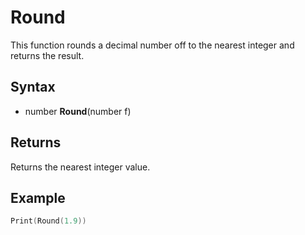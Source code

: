 # Round

This function rounds a decimal number off to the nearest integer and returns the result.

## Syntax

- number **Round**(number f)

## Returns

Returns the nearest integer value.

## Example

```lua
Print(Round(1.9))
```

